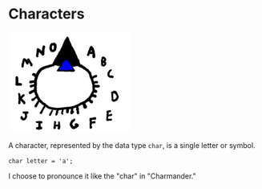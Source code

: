 # Characters

<img src="/characters/header.png" height="200px"/>

A character, represented by the data type `char`, is a single
letter or symbol.

```java,no_run
char letter = 'a';
```

I choose to pronounce it like the "char" in "Charmander."
